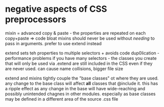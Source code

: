 # negative aspects of CSS preprocessors
mixin = advanced copy & paste
	- the properties are repeated on each copy+paste => code bloat
	mixins should never be used without *needing* to pass in arguments. prefer to use extend instead

extend sets teh properties to multiple selectors
	+ avoids code dup0lication
	- performance problems if you have many selectors 
	- the classes you create that will only be used via .extend are still included in the CSS even if they are never used. can cause name collisions, bigger file size

extend and mixins tightly couple the "base classes" ot where they are used. any change to the base class will affect **all** classes that @include it. this has a ripple effect as any change in the base will have wide-reaching and possibly unintended chagnes in other modules. especially as base classes may be defined in a different area of the source .css file